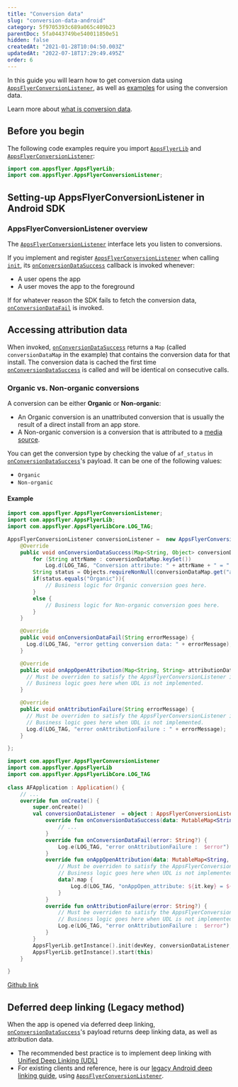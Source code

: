 ```yaml
---
title: "Conversion data"
slug: "conversion-data-android"
category: 5f9705393c689a065c409b23
parentDoc: 5fa0443749be540011850e51
hidden: false
createdAt: "2021-01-28T10:04:50.003Z"
updatedAt: "2022-07-18T17:29:49.495Z"
order: 6
---
```

In this guide you will learn how to get conversion data using [`AppsFlyerConversionListener`](doc:android-sdk-reference-appsflyerconversionlistener), as well as [examples](doc:conversion-data-android#accessing-attribution-data) for using the conversion data.

Learn more about [what is conversion data](doc:conversion-data).

Before you begin
----------------

The following code examples require you import [`AppsFlyerLib`](doc:android-sdk-reference-appsflyerlib) and [`AppsFlyerConversionListener`](doc:android-sdk-reference-appsflyerconversionlistener):

```java Java
import com.appsflyer.AppsFlyerLib;
import com.appsflyer.AppsFlyerConversionListener;
```

Setting-up AppsFlyerConversionListener in Android SDK
-----------------------------------------------------

### AppsFlyerConversionListener overview

The [`AppsFlyerConversionListener`](doc:android-sdk-reference-appsflyerconversionlistener) interface lets you listen to conversions.

If you implement and register [`AppsFlyerConversionListener`](doc:android-sdk-reference-appsflyerconversionlistener) when calling [`init`](doc:android-sdk-reference-appsflyerlib#init), its [`onConversionDataSuccess`](doc:android-sdk-reference-appsflyerconversionlistener#onconversiondatasuccess) callback is invoked whenever:

- A user opens the app
- A user moves the app to the foreground

If for whatever reason the SDK fails to fetch the conversion data, [`onConversionDataFail`](doc:android-sdk-reference-appsflyerconversionlistener#onconversiondatafail) is invoked.

Accessing attribution data
--------------------------

When invoked, [`onConversionDataSuccess`](doc:android-sdk-reference-appsflyerconversionlistener#onconversiondatasuccess) returns a `Map` (called `conversionDataMap` in the example) that contains the conversion data for that install. The conversion data is cached the first time [`onConversionDataSuccess`](doc:android-sdk-reference-appsflyerconversionlistener#onconversiondatasuccess) is called and will be identical on consecutive calls.

### Organic vs. Non-organic conversions

A conversion can be either **Organic** or **Non-organic**:

- An Organic conversion is an unattributed conversion that is usually the result of a direct install from an app store.
- A Non-organic conversion is a conversion that is attributed to a [media source](https://support.appsflyer.com/hc/en-us/articles/212188826-Types-of-media-sources).

You can get the conversion type by checking the value of `af_status` in [`onConversionDataSuccess`](doc:android-sdk-reference-appsflyerconversionlistener#onconversiondatasuccess)'s payload. It can be one of the following values:

- `Organic`
- `Non-organic`

#### Example

```java
import com.appsflyer.AppsFlyerConversionListener;
import com.appsflyer.AppsFlyerLib;
import com.appsflyer.AppsFlyerLibCore.LOG_TAG;

AppsFlyerConversionListener conversionListener =  new AppsFlyerConversionListener() {
    @Override
    public void onConversionDataSuccess(Map<String, Object> conversionDataMap) {
        for (String attrName : conversionDataMap.keySet())
            Log.d(LOG_TAG, "Conversion attribute: " + attrName + " = " + conversionDataMap.get(attrName));
        String status = Objects.requireNonNull(conversionDataMap.get("af_status")).toString();
        if(status.equals("Organic")){
            // Business logic for Organic conversion goes here.
        }
        else {
            // Business logic for Non-organic conversion goes here.
        }
    }

    @Override
    public void onConversionDataFail(String errorMessage) {
      Log.d(LOG_TAG, "error getting conversion data: " + errorMessage);
    }

    @Override
    public void onAppOpenAttribution(Map<String, String> attributionData) {
      // Must be overriden to satisfy the AppsFlyerConversionListener interface.
      // Business logic goes here when UDL is not implemented.
    }

    @Override
    public void onAttributionFailure(String errorMessage) {
      // Must be overriden to satisfy the AppsFlyerConversionListener interface.
      // Business logic goes here when UDL is not implemented.
      Log.d(LOG_TAG, "error onAttributionFailure : " + errorMessage);
    }

};
```
```kotlin
import com.appsflyer.AppsFlyerConversionListener
import com.appsflyer.AppsFlyerLib
import com.appsflyer.AppsFlyerLibCore.LOG_TAG
  
class AFApplication : Application() {
    // ...
    override fun onCreate() {
        super.onCreate()
        val conversionDataListener  = object : AppsFlyerConversionListener{
            override fun onConversionDataSuccess(data: MutableMap<String, Any>?) {
                // ...
            }
            override fun onConversionDataFail(error: String?) {
                Log.e(LOG_TAG, "error onAttributionFailure :  $error")
            }
            override fun onAppOpenAttribution(data: MutableMap<String, String>?) {
                // Must be overriden to satisfy the AppsFlyerConversionListener interface.
                // Business logic goes here when UDL is not implemented.
                data?.map {
                    Log.d(LOG_TAG, "onAppOpen_attribute: ${it.key} = ${it.value}")
                }
            }
            override fun onAttributionFailure(error: String?) {
                // Must be overriden to satisfy the AppsFlyerConversionListener interface.
                // Business logic goes here when UDL is not implemented.
                Log.e(LOG_TAG, "error onAttributionFailure :  $error")
            }
        }
        AppsFlyerLib.getInstance().init(devKey, conversionDataListener, applicationContext)
        AppsFlyerLib.getInstance().start(this)
    }

}
```

[Github link](https://github.com/AppsFlyerSDK/appsflyer-onelink-android-sample-apps/blob/80763ef8c93c49b1f0226455ae35d089f7968ede/java/basic_app/app/src/main/java/com/appsflyer/onelink/appsflyeronelinkbasicapp/AppsflyerBasicApp.java#L99-L143)

Deferred deep linking (Legacy method)
-------------------------------------

When the app is opened via deferred deep linking, [`onConversionDataSuccess`](doc:android-sdk-reference-appsflyerconversionlistener#onconversiondatasuccess)'s payload returns deep linking data, as well as attribution data.

- The recommended best practice is to implement deep linking with [Unified Deep Linking (UDL)](doc:unified-deep-linking-udl)
- For existing clients and reference, here is our [legacy Android deep linking guide](doc:dl_android_gcd_legacy#deferred-deep-linking), using [`AppsFlyerConversionListener`](doc:android-sdk-reference-appsflyerconversionlistener).